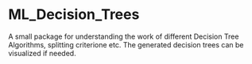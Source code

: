 # ML_Decision_Trees
A small package for understanding the work of different Decision Tree Algorithms, splitting criterione etc. 
The generated decision trees can be visualized if needed. 

